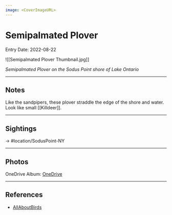 ```yaml
---
image: <CoverImageURL>
---
```


# Semipalmated Plover
Entry Date: 2022-08-22

![[Semipalmated Plover Thumbnail.jpg]]

*Semipalmated Plover on the Sodus Point shore of Lake Ontario*

---------------------------------------------------------------
## Notes
Like the sandpipers, these plover straddle the edge of the shore and water. Look like small [[Killdeer]].

---------------------------------------------------------------
## Sightings

-> #location/SodusPoint-NY


---------------------------------------------------------------
## Photos
OneDrive Album: [OneDrive](https://1drv.ms/u/s!AvaIuMdCo_w-7SaAmb2lFP0FNLhX?e=5DVntl)

---------------------------------------------------------------
## References
- [AllAboutBirds](https://www.allaboutbirds.org/guide/Semipalmated_Plover/overview)